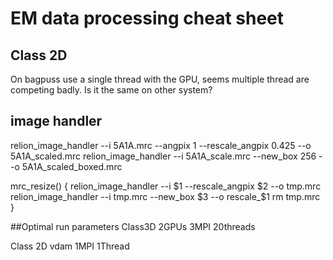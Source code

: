 # EM data processing cheat sheet
## Class 2D
On bagpuss use a single thread with the GPU, seems multiple thread are competing badly.
Is it the same on other system?
## image handler
relion_image_handler --i 5A1A.mrc --angpix 1 --rescale_angpix 0.425 --o 5A1A_scaled.mrc
relion_image_handler --i 5A1A_scale.mrc --new_box 256 --o 5A1A_scaled_boxed.mrc

mrc_resize() {
    relion_image_handler --i $1 --rescale_angpix $2 --o tmp.mrc
    relion_image_handler --i tmp.mrc --new_box $3 --o rescale_$1
    rm tmp.mrc
}

##Optimal run parameters
Class3D
2GPUs 3MPI 20threads

Class 2D vdam
1MPI 1Thread